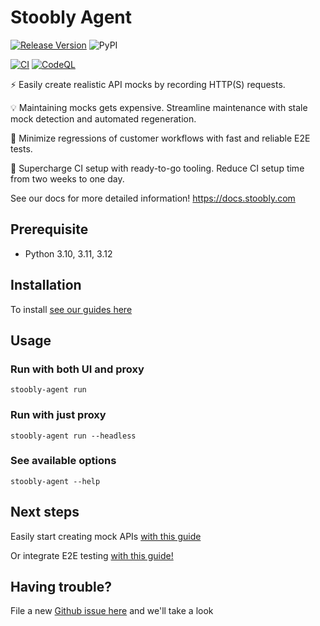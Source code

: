 # Stoobly Agent

[![Release Version](https://img.shields.io/github/v/release/Stoobly/stoobly-agent)](https://github.com/Stoobly/stoobly-agent/releases/latest)
![PyPI](https://img.shields.io/pypi/v/stoobly-agent?color=green)

[![CI](https://github.com/Stoobly/stoobly-agent/actions/workflows/tests.yaml/badge.svg)](https://github.com/Stoobly/stoobly-agent/actions/workflows/tests.yaml)
[![CodeQL](https://github.com/Stoobly/stoobly-agent/actions/workflows/github-code-scanning/codeql/badge.svg)](https://github.com/Stoobly/stoobly-agent/actions/workflows/github-code-scanning/codeql)

⚡ Easily create realistic API mocks by recording HTTP(S) requests.

💡 Maintaining mocks gets expensive. Streamline maintenance with stale mock detection and automated regeneration.

🔨 Minimize regressions of customer workflows with fast and reliable E2E tests.

🚀 Supercharge CI setup with ready-to-go tooling. Reduce CI setup time from two weeks to one day.

See our docs for more detailed information! https://docs.stoobly.com

## Prerequisite

- Python 3.10, 3.11, 3.12

## Installation

To install [see our guides here](https://docs.stoobly.com/getting-started/install-and-run)

## Usage

### Run with both UI and proxy

```
stoobly-agent run
```

### Run with just proxy

```
stoobly-agent run --headless
```

### See available options

```
stoobly-agent --help
```

## Next steps

Easily start creating mock APIs [with this guide](https://docs.stoobly.com/guides/how-to-record-requests)

Or integrate E2E testing [with this guide!](https://docs.stoobly.com/guides/how-to-integrate-e2e-testing)


## Having trouble?

File a new [Github issue here](https://github.com/Stoobly/stoobly-agent/issues) and we'll take a look
